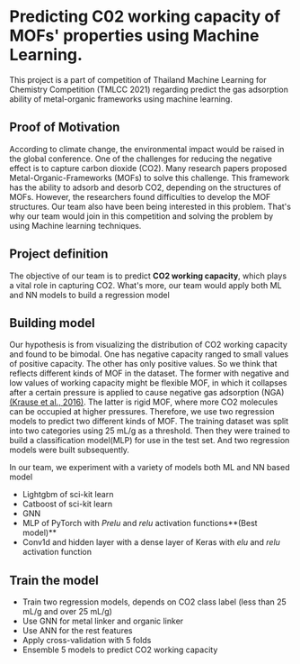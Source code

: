 # Predicting C02 working capacity of MOFs' properties using Machine Learning.


This project is a part of competition of Thailand Machine Learning for Chemistry Competition (TMLCC 2021) regarding predict the gas adsorption ability of metal-organic frameworks using machine learning.

## Proof of Motivation

According to climate change, the environmental impact would be raised in the global conference. One of the challenges for reducing the negative effect is to capture carbon dioxide (CO2). Many research papers proposed Metal-Organic-Frameworks (MOFs) to solve this challenge. This framework has the ability to adsorb and desorb CO2, depending on the structures of MOFs. However, the researchers found difficulties to develop the MOF structures. Our team also have been being interested in this problem. That's why our team would join in this competition and solving the problem by using Machine learning techniques.

## Project definition

The objective of our team is to predict **CO2 working capacity**, which plays a vital role in capturing CO2. What's more, our team would apply both ML and NN models to build a regression model

## Building model

Our hypothesis is from visualizing the distribution of CO2 working capacity and found to be bimodal. One has negative capacity ranged to small values of positive capacity. The other has only positive values.  So we think that reflects different kinds of MOF in the dataset. The former with negative and low values of working capacity might be flexible MOF, in which it collapses after a certain pressure is applied to cause negative gas adsorption (NGA) [(Krause et al., 2016)](https://www.nature.com/articles/nature17430?proof=t%25C2%25A0). The latter is rigid MOF, where more CO2 molecules can be occupied at higher pressures. Therefore, we use two regression models to predict two different kinds of MOF. The training dataset was split into two categories using 25 mL/g as a threshold. Then they were trained to build a classification model(MLP) for use in the test set. And two regression models were built subsequently.

 In our team, we experiment with a variety of models both ML and NN based model
  - Lightgbm of sci-kit learn
  - Catboost of sci-kit learn
  - GNN
  - MLP of PyTorch with _Prelu_ and _relu_ activation functions**(Best model)**
  - Conv1d and hidden layer with a dense layer of Keras with _elu_ and _relu_ activation function

## Train the model

  - Train two regression models, depends on CO2 class label (less than 25 mL/g and over 25 mL/g)
  - Use GNN for metal linker and organic linker
  - Use ANN for the rest features
  - Apply cross-validation with 5 folds
  - Ensemble 5 models to predict CO2 working capacity
